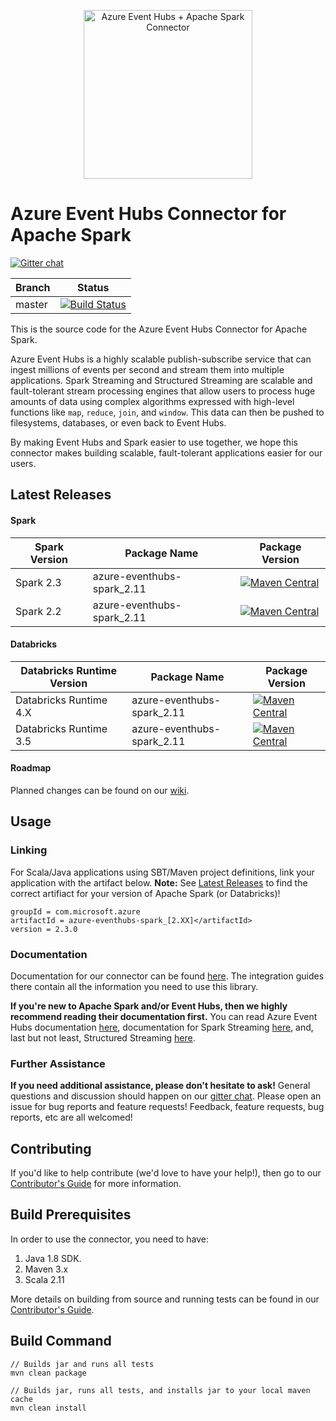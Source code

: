<p align="center">
  <img src="event-hubs_spark.png" alt="Azure Event Hubs + Apache Spark Connector" width="270"/>
</p>

# Azure Event Hubs Connector for Apache Spark

[![Gitter chat](https://badges.gitter.im/gitterHQ/gitter.png)](https://gitter.im/azure-event-hubs-spark)

|Branch|Status|
|------|-------------|
|master|[![Build Status](https://travis-ci.org/Azure/azure-event-hubs-spark.svg?branch=master)](https://travis-ci.org/Azure/azure-event-hubs-spark)|

This is the source code for the Azure Event Hubs Connector for Apache Spark. 

Azure Event Hubs is a highly scalable publish-subscribe service that can ingest millions of events per second and stream them into multiple applications. 
Spark Streaming and Structured Streaming are scalable and fault-tolerant stream processing engines that allow users to process huge amounts of data using 
complex algorithms expressed with high-level functions like ```map```, ```reduce```, ```join```, and ```window```. This data can then be pushed to 
filesystems, databases, or even back to Event Hubs.  

By making Event Hubs and Spark easier to use together, we hope this connector makes building scalable, fault-tolerant applications easier for our users. 

## Latest Releases

#### Spark
|Spark Version|Package Name|Package Version|
|-------------|------------|----------------|
|Spark 2.3|azure-eventhubs-spark_2.11|[![Maven Central](https://maven-badges.herokuapp.com/maven-central/com.microsoft.azure/azure-eventhubs-spark_2.11/badge.svg)](https://maven-badges.herokuapp.com/maven-central/com.microsoft.azure/azure-eventhubs-spark_2.11)|
|Spark 2.2|azure-eventhubs-spark_2.11|[![Maven Central](https://img.shields.io/maven-central/v/com.microsoft.azure/azure-eventhubs-spark_2.11/2.2.0.svg)](https://maven-badges.herokuapp.com/maven-central/com.microsoft.azure/azure-eventhubs-spark_2.11)|

#### Databricks
|Databricks Runtime Version|Package Name|Package Version|
|-------------|------------|----------------|
|Databricks Runtime 4.X|azure-eventhubs-spark_2.11|[![Maven Central](https://maven-badges.herokuapp.com/maven-central/com.microsoft.azure/azure-eventhubs-spark_2.11/badge.svg)](https://maven-badges.herokuapp.com/maven-central/com.microsoft.azure/azure-eventhubs-spark_2.11)|
|Databricks Runtime 3.5|azure-eventhubs-spark_2.11|[![Maven Central](https://maven-badges.herokuapp.com/maven-central/com.microsoft.azure/azure-eventhubs-spark_2.11/badge.svg)](https://maven-badges.herokuapp.com/maven-central/com.microsoft.azure/azure-eventhubs-spark_2.11)|

#### Roadmap

Planned changes can be found on our [wiki](https://github.com/Azure/azure-event-hubs-spark/wiki).

## Usage

### Linking 

For Scala/Java applications using SBT/Maven project definitions, link your application with the artifact below. 
**Note:** See [Latest Releases](#latest-releases) to find the correct artifiact for your version of Apache Spark (or Databricks)!

    groupId = com.microsoft.azure
    artifactId = azure-eventhubs-spark_[2.XX]</artifactId>
    version = 2.3.0

### Documentation

Documentation for our connector can be found [here](docs/). The integration guides there contain all the information you need to use this library. 

**If you're new to Apache Spark and/or Event Hubs, then we highly recommend reading their documentation first.** You can read Azure Event Hubs 
documentation [here](https://docs.microsoft.com/en-us/azure/event-hubs/event-hubs-what-is-event-hubs), documentation for Spark Streaming 
[here](https://spark.apache.org/docs/latest/streaming-programming-guide.html), and, last but not least, Structured Streaming 
[here](https://spark.apache.org/docs/latest/structured-streaming-programming-guide.html). 

### Further Assistance 

**If you need additional assistance, please don't hesitate to ask!** General questions and discussion should happen on our 
[gitter chat](https://gitter.im/azure-event-hubs-spark). Please open an issue for bug reports and feature requests! Feedback, feature 
requests, bug reports, etc are all welcomed!

## Contributing 

If you'd like to help contribute (we'd love to have your help!), then go to our [Contributor's Guide](/.github/CONTRIBUTING.md) for more information. 

## Build Prerequisites

In order to use the connector, you need to have:

1. Java 1.8 SDK.
2. Maven 3.x
3. Scala 2.11

More details on building from source and running tests can be found in our [Contributor's Guide](/.github/CONTRIBUTING.md). 

## Build Command
    
	// Builds jar and runs all tests
	mvn clean package
	
	// Builds jar, runs all tests, and installs jar to your local maven cache
	mvn clean install
	